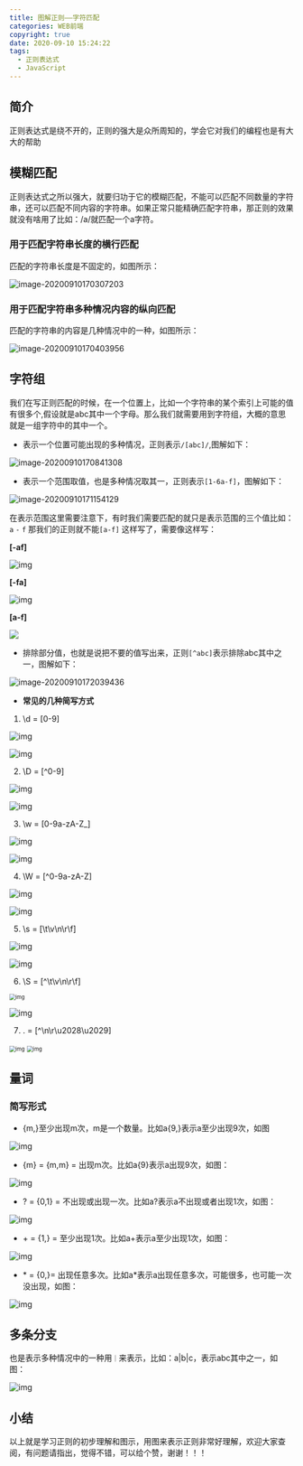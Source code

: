 ```yaml
---
title: 图解正则——字符匹配
categories: WEB前端
copyright: true
date: 2020-09-10 15:24:22
tags:
  - 正则表达式
  - JavaScript
---
```


## 简介
正则表达式是绕不开的，正则的强大是众所周知的，学会它对我们的编程也是有大大的帮助

## 模糊匹配
正则表达式之所以强大，就要归功于它的模糊匹配，不能可以匹配不同数量的字符串，还可以匹配不同内容的字符串。如果正常只能精确匹配字符串，那正则的效果就没有啥用了比如：/a/就匹配一个a字符。
### 用于匹配字符串长度的横行匹配
匹配的字符串长度是不固定的，如图所示：

![image-20200910170307203](https://gitee.com/wangyuan0108/image/raw/master/image-20200910170307203.png)

### 用于匹配字符串多种情况内容的纵向匹配
匹配的字符串的内容是几种情况中的一种，如图所示：

![image-20200910170403956](https://gitee.com/wangyuan0108/image/raw/master/image-20200910170403956.png)

## 字符组

我们在写正则匹配的时候，在一个位置上，比如一个字符串的某个索引上可能的值有很多个,假设就是abc其中一个字母。那么我们就需要用到字符组，大概的意思就是一组字符中的其中一个。

- 表示一个位置可能出现的多种情况，正则表示`/[abc]/`,图解如下：

![image-20200910170841308](https://gitee.com/wangyuan0108/image/raw/master/image-20200910170841308.png)

- 表示一个范围取值，也是多种情况取其一，正则表示`[1-6a-f]`，图解如下：

![image-20200910171154129](https://gitee.com/wangyuan0108/image/raw/master/image-20200910171154129.png)

在表示范围这里需要注意下，有时我们需要匹配的就只是表示范围的三个值比如：`a` `-` `f` 那我们的正则就不能`[a-f]` 这样写了，需要像这样写：



**[-af]**

![img](https://gitee.com/wangyuan0108/image/raw/master/img1.png)

**[-fa]**

![img](https://gitee.com/wangyuan0108/image/raw/master/img2.png)

**[a\-f]**

![](https://gitee.com/wangyuan0108/image/raw/master/20200910171745.png)

- 排除部分值，也就是说把不要的值写出来，正则`[^abc]`表示排除abc其中之一，图解如下：

![image-20200910172039436](https://gitee.com/wangyuan0108/image/raw/master/image-20200910172039436.png)



- **常见的几种简写方式**

1. \d  =  [0-9]

<img src="https://gitee.com/wangyuan0108/image/raw/master/img3.png" alt="img"  />

![img](https://gitee.com/wangyuan0108/image/raw/master/img4.png)

2. \D = [^0-9]

![img](https://gitee.com/wangyuan0108/image/raw/master/img5.png)

![img](https://gitee.com/wangyuan0108/image/raw/master/img6.png)

3. \w = [0-9a-zA-Z_]

![img](https://gitee.com/wangyuan0108/image/raw/master/img7.png)

![img](https://gitee.com/wangyuan0108/image/raw/master/img8.png)

4. \W = [^0-9a-zA-Z]

![img](https://gitee.com/wangyuan0108/image/raw/master/img9.png)

![img](https://gitee.com/wangyuan0108/image/raw/master/img10.png)

5. \s = [\t\v\n\r\f]

![img](https://gitee.com/wangyuan0108/image/raw/master/img11.png)

![img](https://gitee.com/wangyuan0108/image/raw/master/img12.png)

6. \S = [^\t\v\n\r\f]

<img src="https://gitee.com/wangyuan0108/image/raw/master/img13.png" alt="img" style="zoom:67%;" />

![img](https://gitee.com/wangyuan0108/image/raw/master/img14.png)



7. . = [^\n\r\u2028\u2029]

<img src="https://gitee.com/wangyuan0108/image/raw/master/img15.png" alt="img" style="zoom:67%;" />

<img src="https://gitee.com/wangyuan0108/image/raw/master/img16.png" alt="img" style="zoom:67%;" />

## 量词

### 简写形式

- {m,}至少出现m次，m是一个数量。比如a{9,}表示a至少出现9次，如图

![img](https://gitee.com/wangyuan0108/image/raw/master/img17.png)

- {m} = {m,m} = 出现m次。比如a{9}表示a出现9次，如图：



![img](https://gitee.com/wangyuan0108/image/raw/master/img18.png)

- ? = {0,1} = 不出现或出现一次。比如a?表示a不出现或者出现1次，如图：

![img](https://gitee.com/wangyuan0108/image/raw/master/img19.png)

+ \+ = {1,} = 至少出现1次。比如a+表示a至少出现1次，如图：

![img](https://gitee.com/wangyuan0108/image/raw/master/img20.png)



- \* = {0,}= 出现任意多次。比如a*表示a出现任意多次，可能很多，也可能一次没出现，如图：

![img](https://gitee.com/wangyuan0108/image/raw/master/img21.png)

## 多条分支

也是表示多种情况中的一种用`｜`来表示，比如：a|b|c，表示abc其中之一，如图：

![img](https://gitee.com/wangyuan0108/image/raw/master/img22.png)

## 小结

以上就是学习正则的初步理解和图示，用图来表示正则非常好理解，欢迎大家查阅，有问题请指出，觉得不错，可以给个赞，谢谢！！！







